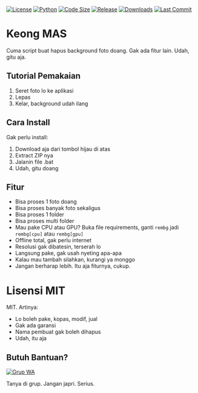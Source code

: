 [![License](https://img.shields.io/github/license/mudrikam/Keong-MAS)](LICENSE)
[![Python](https://img.shields.io/badge/python-3.10%2B-blue)](https://www.python.org/)
[![Code Size](https://img.shields.io/github/languages/code-size/mudrikam/Keong-MAS)](https://github.com/mudrikam/Keong-MAS)
[![Release](https://img.shields.io/github/v/release/mudrikam/Keong-MAS?include_prereleases)](https://github.com/mudrikam/Keong-MAS/releases)
[![Downloads](https://img.shields.io/github/downloads/mudrikam/Keong-MAS/total)](https://github.com/mudrikam/Keong-MAS/releases)
[![Last Commit](https://img.shields.io/github/last-commit/mudrikam/Keong-MAS)](https://github.com/mudrikam/Keong-MAS/commits/main)

# Keong MAS

Cuma script buat hapus background foto doang. Gak ada fitur lain. Udah, gitu aja.

## Tutorial Pemakaian

1. Seret foto lo ke aplikasi
2. Lepas
3. Kelar, background udah ilang

## Cara Install

Gak perlu install:
1. Download aja dari tombol hijau di atas
2. Extract ZIP nya
3. Jalanin file .bat
4. Udah, gitu doang

## Fitur

- Bisa proses 1 foto doang
- Bisa proses banyak foto sekaligus
- Bisa proses 1 folder
- Bisa proses multi folder
- Mau pake CPU atau GPU? Buka file requirements, ganti `rembg` jadi `rembg[cpu]` atau `rembg[gpu]`
- Offline total, gak perlu internet
- Resolusi gak dibatesin, terserah lo
- Langsung pake, gak usah nyeting apa-apa
- Kalau mau tambah silahkan, kurangi ya monggo
- Jangan berharap lebih. Itu aja fiturnya, cukup.

# Lisensi MIT

MIT. Artinya:
- Lo boleh pake, kopas, modif, jual
- Gak ada garansi
- Nama pembuat gak boleh dihapus
- Udah, itu aja

## Butuh Bantuan?

<a href="https://chat.whatsapp.com/CMQvDxpCfP647kBBA6dRn3" target="_blank">
    <img src="https://img.shields.io/static/v1?style=for-the-badge&message=Gabung+Grup+WA&color=25D366&logo=WhatsApp&logoColor=black&label=" alt="Grup WA" />
</a>

Tanya di grup. Jangan japri. Serius.


